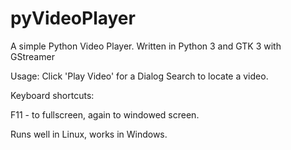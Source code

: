 # pyVideoPlayer
A simple Python Video Player.  Written in Python 3 and GTK 3 with GStreamer


Usage:
    Click 'Play Video' for a Dialog Search to locate a video.


Keyboard shortcuts:

F11 - to fullscreen, again to windowed screen.


Runs well in Linux, works in Windows.